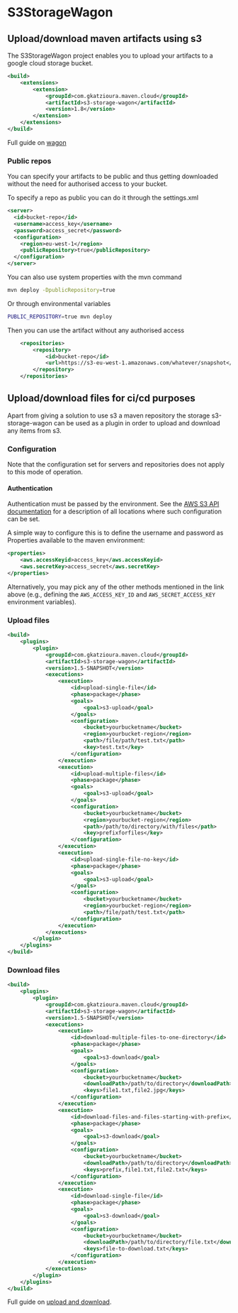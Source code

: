 # S3StorageWagon

## Upload/download maven artifacts using s3

The S3StorageWagon project enables you to upload your artifacts to a google cloud storage bucket. 

```xml
<build>
    <extensions>
        <extension>
            <groupId>com.gkatzioura.maven.cloud</groupId>
            <artifactId>s3-storage-wagon</artifactId>
            <version>1.8</version>
        </extension>
    </extensions>
</build>
```
Full guide on [wagon](https://egkatzioura.com/2018/04/09/host-your-maven-artifacts-using-amazon-s3/)

### Public repos

You can specify your artifacts to be public and thus getting downloaded without the need for authorised access to your bucket.

To specify a repo as public you can do it through the settings.xml

```xml
<server>
  <id>bucket-repo</id>
  <username>access_key</username>
  <password>access_secret</password>
  <configuration>
    <region>eu-west-1</region>
    <publicRepository>true</publicRepository>
  </configuration>
</server>
``` 

You can also use system properties with the mvn command

```bash
mvn deploy -DpublicRepository=true
```

Or through environmental variables

```bash
PUBLIC_REPOSITORY=true mvn deploy
```

Then you can use the artifact without any authorised access

```xml
    <repositories>
        <repository>
            <id>bucket-repo</id>
            <url>https://s3-eu-west-1.amazonaws.com/whatever/snapshot</url>
        </repository>
    </repositories>
```

## Upload/download files for ci/cd purposes

Apart from giving a solution to use s3 a maven repository the storage s3-storage-wagon can be used as a plugin in order to
upload and download any items from s3.

### Configuration
Note that the configuration set for servers and repositories does not apply to this mode of operation.

#### Authentication
Authentication must be passed by the environment. See the
<a href="https://docs.aws.amazon.com/AWSJavaSDK/latest/javadoc/com/amazonaws/auth/DefaultAWSCredentialsProviderChain.html">AWS S3 API documentation</a>
for a description of all locations where such configuration can be set.

A simple way to configure this is to define the username and password as Properties available to the maven environment:
```xml
<properties>
    <aws.accessKeyid>access_key</aws.accessKeyid>
    <aws.secretKey>access_secret</aws.secretKey>
</properties>
```

Alternatively, you may pick any of the other methods mentioned in the link above (e.g., defining the `AWS_ACCESS_KEY_ID` and `AWS_SECRET_ACCESS_KEY` environment variables).


### Upload files

```xml
<build>
    <plugins>
        <plugin>
            <groupId>com.gkatzioura.maven.cloud</groupId>
            <artifactId>s3-storage-wagon</artifactId>
            <version>1.5-SNAPSHOT</version>
            <executions>
                <execution>
                    <id>upload-single-file</id>
                    <phase>package</phase>
                    <goals>
                        <goal>s3-upload</goal>
                    </goals>
                    <configuration>
                        <bucket>yourbucketname</bucket>
                        <region>yourbucket-region</region>
                        <path>/file/path/test.txt</path>
                        <key>test.txt</key>
                    </configuration>
                </execution>
                <execution>
                    <id>upload-multiple-files</id>
                    <phase>package</phase>
                    <goals>
                        <goal>s3-upload</goal>
                    </goals>
                    <configuration>
                        <bucket>yourbucketname</bucket>
                        <region>yourbucket-region</region>
                        <path>/path/to/directory/with/files</path>
                        <key>prefixforfiles</key>
                    </configuration>
                </execution>
                <execution>
                    <id>upload-single-file-no-key</id>
                    <phase>package</phase>
                    <goals>
                        <goal>s3-upload</goal>
                    </goals>
                    <configuration>
                        <bucket>yourbucketname</bucket>
                        <region>yourbucket-region</region>
                        <path>/file/path/test.txt</path>
                    </configuration>
                </execution>
            </executions>
        </plugin>
    </plugins>
</build>
```

### Download files

```xml
<build>
    <plugins>
        <plugin>
            <groupId>com.gkatzioura.maven.cloud</groupId>
            <artifactId>s3-storage-wagon</artifactId>
            <version>1.5-SNAPSHOT</version>
            <executions>
                <execution>
                    <id>download-multiple-files-to-one-directory</id>
                    <phase>package</phase>
                    <goals>
                        <goal>s3-download</goal>
                    </goals>
                    <configuration>
                        <bucket>yourbucketname</bucket>
                        <downloadPath>/path/to/directory</downloadPath>
                        <keys>file1.txt,file2.jpg</keys>
                    </configuration>
                </execution>
                <execution>
                    <id>download-files-and-files-starting-with-prefix</id>
                    <phase>package</phase>
                    <goals>
                        <goal>s3-download</goal>
                    </goals>
                    <configuration>
                        <bucket>yourbucketname</bucket>
                        <downloadPath>/path/to/directory</downloadPath>
                        <keys>prefix,file1.txt,file2.txt</keys>
                    </configuration>
                </execution>
                <execution>
                    <id>download-single-file</id>
                    <phase>package</phase>
                    <goals>
                        <goal>s3-download</goal>
                    </goals>
                    <configuration>
                        <bucket>yourbucketname</bucket>
                        <downloadPath>/path/to/directory/file.txt</downloadPath>
                        <keys>file-to-download.txt</keys>
                    </configuration>
                </execution>
            </executions>
        </plugin>
    </plugins>
</build>
```

Full guide on [upload and download](https://egkatzioura.com/2019/01/22/upload-and-download-files-to-s3-using-maven/).


